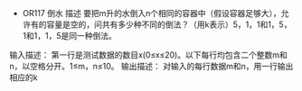 - OR117 倒水
描述
要把m升的水倒入n个相同的容器中（假设容器足够大），允许有的容量是空的，问共有多少种不同的倒法？（用k表示）5，1，1和1，5，1和1，1，5是同一种倒法。

输入描述：
第一行是测试数据的数目x(0≤x≤20)。以下每行均包含二个整数m和n，以空格分开。1≤m，n≤10。
输出描述：
对输入的每行数据m和n，用一行输出相应的k
